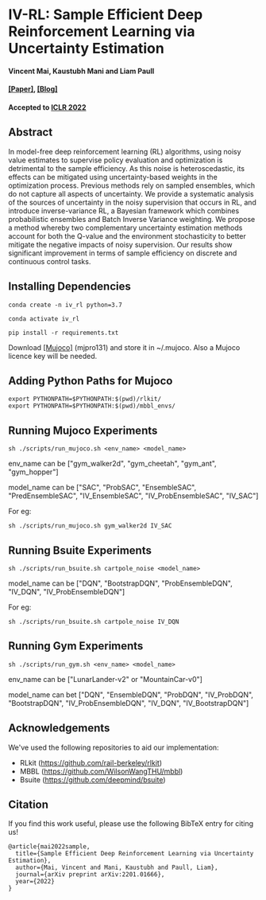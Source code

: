 # IV-RL: Sample Efficient Deep Reinforcement Learning via Uncertainty Estimation 
#### Vincent Mai, Kaustubh Mani and Liam Paull 

#### [[Paper]](https://openreview.net/forum?id=vrW3tvDfOJQ), [[Blog]](https://montrealrobotics.ca/ivrl/)

#### Accepted to [ICLR 2022](https://iclr.cc/)

## Abstract

In model-free deep reinforcement learning (RL) algorithms, using noisy value estimates to supervise policy evaluation and optimization is detrimental to the sample efficiency. As this noise is heteroscedastic, its effects can be mitigated using uncertainty-based weights in the optimization process. Previous methods rely on sampled ensembles, which do not capture all aspects of uncertainty. We provide a systematic analysis of the sources of uncertainty in the noisy supervision that occurs in RL, and introduce inverse-variance RL, a Bayesian framework which combines probabilistic ensembles and Batch Inverse Variance weighting. We propose a method whereby two complementary uncertainty estimation methods account for both the Q-value and the environment stochasticity to better mitigate the negative impacts of noisy supervision. Our results show significant improvement in terms of sample efficiency on discrete and continuous control tasks.

## Installing Dependencies 


	conda create -n iv_rl python=3.7 

 	conda activate iv_rl

	pip install -r requirements.txt


Download [[Mujoco]](https://www.roboti.us/download.html)  (mjpro131) and store it in ~/.mujoco. Also a Mujoco licence key will be needed. 

## Adding Python Paths for Mujoco

	export PYTHONPATH=$PYTHONPATH:$(pwd)/rlkit/
	export PYTHONPATH=$PYTHONPATH:$(pwd)/mbbl_envs/


## Running Mujoco Experiments 

	sh ./scripts/run_mujoco.sh <env_name> <model_name>


env_name can be ["gym_walker2d", "gym_cheetah", "gym_ant", "gym_hopper"]

model_name can be ["SAC", "ProbSAC", "EnsembleSAC", "PredEnsembleSAC", "IV_EnsembleSAC", "IV_ProbEnsembleSAC", "IV_SAC"]


For eg:

	sh ./scripts/run_mujoco.sh gym_walker2d IV_SAC

## Running Bsuite Experiments

	sh ./scripts/run_bsuite.sh cartpole_noise <model_name> 

model_name can be ["DQN", "BootstrapDQN", "ProbEnsembleDQN", "IV_DQN", "IV_ProbEnsembleDQN"]

For eg:
	
	sh ./scripts/run_bsuite.sh cartpole_noise IV_DQN 


## Running Gym Experiments

	sh ./scripts/run_gym.sh <env_name> <model_name>

env_name can be ["LunarLander-v2" or "MountainCar-v0"]

model_name can bet ["DQN", "EnsembleDQN", "ProbDQN", "IV_ProbDQN", "BootstrapDQN", "IV_ProbEnsembleDQN", "IV_DQN", "IV_BootstrapDQN"]


## Acknowledgements

We've used the following repositories to aid our implementation:

- RLkit (https://github.com/rail-berkeley/rlkit)
- MBBL (https://github.com/WilsonWangTHU/mbbl)
- Bsuite (https://github.com/deepmind/bsuite)

## Citation

If you find this work useful, please use the following BibTeX entry for citing us!

```
@article{mai2022sample,
  title={Sample Efficient Deep Reinforcement Learning via Uncertainty Estimation},
  author={Mai, Vincent and Mani, Kaustubh and Paull, Liam},
  journal={arXiv preprint arXiv:2201.01666},
  year={2022}
}
```

